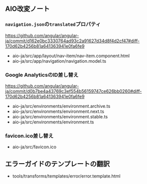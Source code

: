 ## AIO改変ノート

### `navigation.json`の`translated`プロパティ

https://github.com/angular/angular-ja/commit/d162e0bc3330764ad93c2a91627d34d8f4d2cf47#diff-170d62b4256b81a641363941e0fa6fe9

- aio-ja/src/app/layout/nav-item/nav-item.component.html
- aio-ja/src/app/navigation/navigation.model.ts

### Google AnalyticsのID差し替え

https://github.com/angular/angular-ja/commit/d0b7be4a43769c3ef554b56159747ce626bb0260#diff-170d62b4256b81a641363941e0fa6fe9

- aio-ja/src/environments/environment.archive.ts
- aio-ja/src/environments/environment.next.ts
- aio-ja/src/environments/environment.stable.ts
- aio-ja/src/environments/environment.ts

### favicon.ico差し替え

- aio-ja/src/favicon.ico


## エラーガイドのテンプレートの翻訳

- tools/transforms/templates/error/error.template.html
